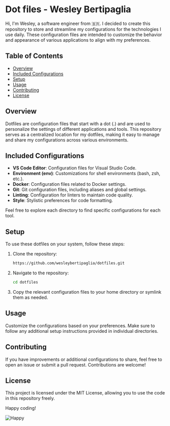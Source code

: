 # Dot files - Wesley Bertipaglia

Hi, I'm Wesley, a software engineer from 🇧🇷. I decided to create this repository to store and streamline my configurations for the technologies I use daily. These configuration files are intended to customize the behavior and appearance of various applications to align with my preferences.

## Table of Contents
- [Overview](#overview)
- [Included Configurations](#included-configurations)
- [Setup](#setup)
- [Usage](#usage)
- [Contributing](#contributing)
- [License](#license)

## Overview

Dotfiles are configuration files that start with a dot (.) and are used to personalize the settings of different applications and tools. This repository serves as a centralized location for my dotfiles, making it easy to manage and share my configurations across various environments.

## Included Configurations

- **VS Code Editor**: Configuration files for Visual Studio Code.
- **Environment (env)**: Customizations for shell environments (bash, zsh, etc.).
- **Docker**: Configuration files related to Docker settings.
- **Git**: Git configuration files, including aliases and global settings.
- **Linting**: Configuration for linters to maintain code quality.
- **Style**: Stylistic preferences for code formatting.

Feel free to explore each directory to find specific configurations for each tool.

## Setup

To use these dotfiles on your system, follow these steps:

1. Clone the repository: 
   ```bash
   https://github.com/wesleybertipaglia/dotfiles.git
   ```
2. Navigate to the repository:
   ```bash
   cd dotfiles
   ```
3. Copy the relevant configuration files to your home directory or symlink them as needed.

## Usage
Customize the configurations based on your preferences. Make sure to follow any additional setup instructions provided in individual directories.

## Contributing
If you have improvements or additional configurations to share, feel free to open an issue or submit a pull request. Contributions are welcome!

## License
This project is licensed under the MIT License, allowing you to use the code in this repository freely.

Happy coding!

![Happy](https://media3.giphy.com/media/26tPplGWjN0xLybiU/giphy.gif?cid=ecf05e47h75shcia6rreebby71zqy4e1lud083ljrm6tlgyi&ep=v1_gifs_search&rid=giphy.gif&ct=g)
